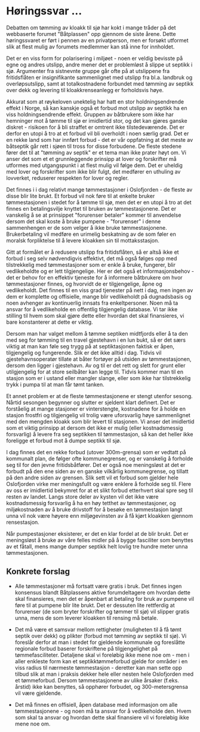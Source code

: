 # Høringssvar ...

Debatten om tømming av kloakk til sjø har kokt i mange tråder på det webbaserte forumet "Båtplassen" opp gjennom de siste årene.  Dette høringssvaret er ført i pennen av en privatperson, men er forsøkt utformet slik at flest mulig av forumets medlemmer kan stå inne for innholdet.

Det er en viss form for polarisering i miljøet - noen er veldig bevisste på egne og andres utslipp, andre mener det er problemløst å slippe ut septikk i sjø.  Argumenter fra sistnevnte gruppe går ofte på at utslippene fra fritidsflåten er insignifikante sammenlignet med utslipp fra bl.a. landbruk og overløpsutslipp, samt at totalkostnadene forbundet med tømming av septikk over dekk og levering til kloakkrenseanlegg er forholdsvis høye.

Akkurat som at røykeloven unektelig har hatt en stor holdningsendrende effekt i Norge, så kan kanskje også et forbud mot utslipp av septikk ha en viss holdningsendrende effekt.  Gruppen av båtbrukere som ikke har hemninger mot å tømme til sjø er imidlertid stor, og det kan gjøres ganske diskret - risikoen for å bli straffet er omtrent ikke tilstedeværende.  Det er derfor en utopi å tro at et forbud vil bli overholdt i noen særlig grad.  Det er en rekke land som har innført forbud - det er vår oppfatning at det meste av båtseptik går rett i sjøen til tross for disse forbudene.  De fleste stedene fører det til at "tømming av septik" er et tema man ikke prater høyt om.  Vi anser det som et et grunnleggende prinsipp at lover og forskrifter må utformes med utgangspunkt i at flest mulig vil følge dem.  Det er uheldig med lover og forskrifter som ikke blir fulgt, det medfører en uthuling av lovverket, reduserer respekten for lover og regler.

Det finnes i i dag relativt mange tømmestasjoner i Oslofjorden - de fleste av disse blir lite brukt.  Et forbud vil nok føre til at enkelte bruker tømmestasjonen i stedet for å tømme til sjø, men det er en utopi å tro at det finnes en betalingsvilje knyttet til bruken av tømmestasjonene.  Det er vanskelig å se at prinsippet "forurenser betaler" kommer til anvendelse dersom det skal koste å bruke pumpene - "forurenser" i denne sammenhengen er de som velger å ikke bruke tømmestasjonene.  Brukerbetaling vil medføre en urimelig beskatning av de som føler en moralsk forpliktelse til å levere kloakken sin til mottaksstasjon.

Gitt at formålet er å redusere utslipp fra fritidsflåten, så er altså ikke et forbud i seg selv nødvendigvis effektivt, det må også følges opp med tilstrekkelig med tømmestasjoner som er enkle å bruke, fungerer, blir vedlikeholdte og er lett tilgjengelige.  Her er det også et informasjonsbehov - det er behov for en effektiv tjeneste for å informere båtbrukere om hvor tømmestasjoner finnes, og hvorvidt de er tilgjengelige, åpne og vedlikeholdt.  Det finnes til en viss grad tjenester på nett i dag, men ingen av dem er komplette og offisielle, mange blir vedlikeholdt på dugnadsbasis og noen avhenger av kontinuerlig innsats fra enkeltpersoner.  Noen må ta ansvar for å vedlikeholde en offentlig tilgjengelig database.  Vi tar ikke stilling til hvem som skal gjøre dette eller hvordan det skal finansieres, vi bare konstanterer at dette er viktig.

Dersom man har valget mellom å tømme septiken midtfjords eller å ta den med seg for tømming til en travel gjestehavn i en lun bukt, så er det særs viktig at man kan føle seg trygg på at septiktasjonen faktisk er åpen, tilgjengelig og fungerende.  Slik er det ikke alltid i dag.  Tidvis vil gjestehavnsoperatør tillate at båter fortøyer på utsiden av tømmestasjonen, dersom den ligger i gjestehavn.  Av og til er det rett og slett for grunt eller utilgjengelig for at store seilbåter kan legge til.  Tidvis kommer man til en stasjon som er i ustand eller mangler slange, eller som ikke har tilstrekkelig trykk i pumpa til at man får tømt tanken.

Et annet problem er at de fleste tømmestasjonene er stengt utenfor sesong.  Nårtid sesongen begynner og slutter er sjeldent klart definert.  Det er forståelig at mange stasjoner er vinterstengte, kostnadene for å holde en stasjon frostfri og tilgjengelig vil trolig være uforsvarlig høye sammenlignet med den mengden kloakk som blir levert til stasjonen.  Vi anser det imidlertid som et viktig prinsipp at dersom det ikke er mulig (eller kostnadsmessig forsvarlig) å levere fra seg septikken til tømmestasjon, så kan det heller ikke foreligge et forbud mot å dumpe septikk til sjø.

I dag finnes det en rekke forbud (utover 300m-grensa) som er vedtatt på kommunalt plan, de følger ofte kommunegrenser, og er vanskelig å forholde seg til for den jevne fritidsbåtfører.  Det er også noe meningsløst at det er forbudt på den ene siden av en ganske vilkårlig kommunegrense, og tillatt på den andre siden av grensen.  Slik sett vil et forbud som gjelder hele Oslofjorden virke mer meningsfullt og være enklere å forholde seg til.  Flere av oss er imidlertid bekymret for at et slikt forbud etterhvert skal spre seg til resten av landet.  Langs store deler av kysten vil det ikke være kostnadsmessig forsvarlig å ha en høy tetthet av tømmestasjoner, og miljøkostnaden av å bruke drivstoff for å besøke en tømmestasjon langt unna vil nok være høyere enn miljøgevinsten av å få kjørt kloakken gjennom rensestasjon.

Når pumpestasjoner eksisterer, er det en klar fordel at de blir brukt.  Det er meningsløst å bruke av våre felles midler på å bygge fasciliter som benyttes av et fåtall, mens mange dumper septikk helt lovlig tre hundre meter unna tømmestasjonen.

## Konkrete forslag

* Alle tømmestasjoner må fortsatt være gratis i bruk.  Det finnes ingen konsensus blandt Båtplassens aktive forumdeltagere om hvordan dette skal finansieres, men det er åpenbart at betaling for bruk av pumpene vil føre til at pumpene blir lite brukt.  Det er dessuten lite rettferdig at forurenser (de som bryter forskrifter og tømmer til sjø) vil slipper gratis unna, mens de som leverer kloakken til rensing må betale.

* Det må være et samsvar mellom rettigheter (muligheten til å få tømt septik over dekk) og plikter (forbud mot tømming av septikk til sjø).  Vi foreslår derfor at man i stedet for gjeldende kommunale og foreslåtte regionale forbud baserer forskriftene på tilgjengelighet på tømmefasciliteter.  Detaljene skal vi foreløbig ikke mene noe om - men i aller enkleste form kan et septikktømmeforbud gjelde for områder i en viss radius til nærmeste tømmestasjon - deretter kan man sette opp tilbud slik at man i praksis dekker hele eller nesten hele Oslofjorden med et tømmeforbud.  Dersom tømmestasjonene av ulike årsaker (f.eks. årstid) ikke kan benyttes, så opphører forbudet, og 300-metersgrensa vil være gjeldende.

* Det må finnes en offisiell, åpen database med informasjon om alle tømmestasjonene - og noen må ta ansvar for å vedlikeholde den.  Hvem som skal ta ansvar og hvordan dette skal finansiere vil vi foreløbig ikke mene noe om.

